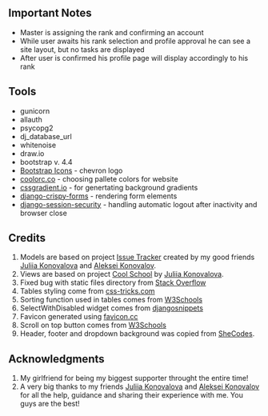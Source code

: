## Important Notes
- Master is assigning the rank and confirming an account
- While user awaits his rank selection and profile approval he can see a site layout, but no tasks are displayed
- After user is confirmed his profile page will display accordingly to his rank

## Tools
- gunicorn
- allauth
- psycopg2
- dj_database_url
- whitenoise
- draw.io
- bootstrap v. 4.4
- [Bootstrap Icons](https://icons.getbootstrap.com/) - chevron logo
- [coolorc.co](https://coolors.co/) - choosing pallete colors for website
- [cssgradient.io](https://cssgradient.io/) - for genertating background gradients
- [django-crispy-forms](https://django-crispy-forms.readthedocs.io/en/latest/index.html) - rendering form elements
- [django-session-security](https://django-session-security.readthedocs.io/en/master/index.html) - handling automatic logout after inactivity and browser close

## Credits
1. Models are based on project [Issue Tracker](https://github.com/IuliiaKonovalova/issue_tracker) created by my good friends [Juliia Konovalova](https://github.com/IuliiaKonovalova) and [Aleksei Konovalov](https://github.com/lexach91).
2. Views are based on project [Cool School](https://github.com/IuliiaKonovalova/school_app) by [Juliia Konovalova](https://github.com/IuliiaKonovalova).
3. Fixed bug with static files directory from [Stack Overflow](https://stackoverflow.com/questions/67698211/getting-get-static-css-base-css-http-1-1-404-1795-error-for-static-files)
4. Tables styling come from [css-tricks.com](https://css-tricks.com/responsive-data-tables/)
5. Sorting function used in tables comes from [W3Schools](https://www.w3schools.com/howto/howto_js_sort_table.asp)
6. SelectWithDisabled widget comes from [djangosnippets](https://djangosnippets.org/snippets/2453/)
7. Favicon generated using [favicon.cc](https://www.favicon.cc/)
8. Scroll on top button comes from [W3Schools](https://www.w3schools.com/howto/howto_js_scroll_to_top.asp)
9. Header, footer and dropdown background was copied from [SheCodes](https://gradients.shecodes.io/gradients/825).

## Acknowledgments
1. My girlfriend for being my biggest supporter throught the entire time!
2. A very big thanks to my friends [Juliia Konovalova](https://github.com/IuliiaKonovalova) and [Aleksei Konovalov](https://github.com/lexach91) for all the help, guidance and sharing their experience with me. You guys are the best!